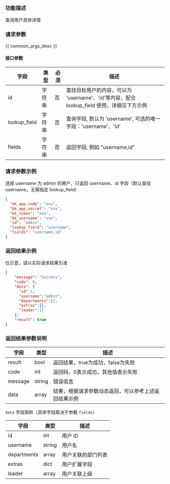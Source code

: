 ### 功能描述

查询用户具体详情

### 请求参数

{{ common_args_desc }}


#### 接口参数
 
| 字段      |  类型      | 必须   |  描述      |
|-----------|------------|--------|------------|
| id | 字符串 | 否 | 查找目标用户的内容，可以为 'username'、'id'等内容，配合 lookup_field 使用，详细见下方示例 |
| lookup_field | 字符串 | 否 | 查询字段, 默认为 'username', 可选的唯一字段：'username'、'id'|
| fields | 字符串 | 否 | 返回字段, 例如 "username,id" |


### 请求参数示例 

选择 username 为 admin 的用户，只返回 username、id 字段（默认查找 username，无需指定 lookup_field）
``` json
{
  "bk_app_code": "xxx",
  "bk_app_secret": "xxx",
  "bk_token": "xxx",
  "bk_username": "xxx",
  "id": "admin",
  "lookup_field": "username",
  "fields": "username,id"
}
```

### 返回结果示例

仅示意，请以实际请求结果为准
```json
{
    "message": "Success",
    "code": 0,
    "data": {
      "id":1,
      "username":"admin",
      "departments":[],
      "extras":{},
      "leader":[]
    },
    "result": true
}
```

### 返回结果参数说明

| 字段      | 类型     | 描述      |
|-----------|-----------|-----------|
|result| bool | 返回结果，true为成功，false为失败 |
|code|int|返回码，0表示成功，其他值表示失败|
|message|string|错误信息|
|data| array| 结果，根据请求参数动态返回，可以参考上述返回结果示例 |

`data` 字段简析（具体字段取决于参数 `fields`）

| 字段      | 类型     | 描述      |
|-----------|-----------|-----------|
|id| int | 用户 ID |
|username|string| 用户名 |
|departments|array| 用户关联的部门列表 |
|extras| dict | 用户扩展字段 |
|leader| array| 用户关联上级 |
